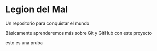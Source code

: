 # Legion del Mal
Un repositorio para conquistar el mundo

Básicamente aprenderemos más sobre Git y GitHub con este proyecto


esto es una pruba